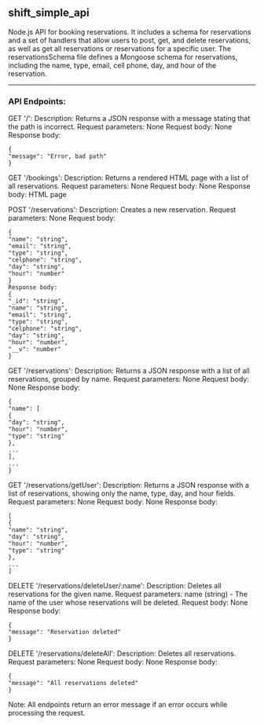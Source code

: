 ## shift_simple_api

Node.js API for booking reservations. It includes a schema for reservations and a set of handlers that allow users to post, get, and delete reservations, as well as get all reservations or reservations for a specific user.
The reservationsSchema file defines a Mongoose schema for reservations, including the name, type, email, cell phone, day, and hour of the reservation.

_________________________________________________________

### API Endpoints:

GET '/':
Description: Returns a JSON response with a message stating that the path is incorrect.
Request parameters: None
Request body: None
Response body:
```
{
"message": "Error, bad path"
}
```

GET '/bookings':
Description: Returns a rendered HTML page with a list of all reservations.
Request parameters: None
Request body: None
Response body: HTML page

POST '/reservations':
Description: Creates a new reservation.
Request parameters: None
Request body:
```
{
"name": "string",
"email": "string",
"type": "string",
"celphone": "string",
"day": "string",
"hour": "number"
}
Response body:
{
"_id": "string",
"name": "string",
"email": "string",
"type": "string",
"celphone": "string",
"day": "string",
"hour": "number",
"__v": "number"
}
```

GET '/reservations':
Description: Returns a JSON response with a list of all reservations, grouped by name.
Request parameters: None
Request body: None
Response body:
```
{
"name": [
{
"day": "string",
"hour": "number",
"type": "string"
},
...
],
...
}
```

GET '/reservations/getUser':
Description: Returns a JSON response with a list of reservations, showing only the name, type, day, and hour fields.
Request parameters: None
Request body: None
Response body:
```
[
{
"name": "string",
"day": "string",
"hour": "number",
"type": "string"
},
...
]
```

DELETE '/reservations/deleteUser/:name':
Description: Deletes all reservations for the given name.
Request parameters: name (string) - The name of the user whose reservations will be deleted.
Request body: None
Response body:
```
{
"message": "Reservation deleted"
}
```

DELETE '/reservations/deleteAll':
Description: Deletes all reservations.
Request parameters: None
Request body: None
Response body:
```
{
"message": "All reservations deleted"
}
```

Note: All endpoints return an error message if an error occurs while processing the request.
